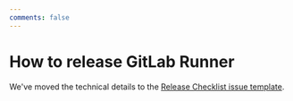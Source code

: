 ```yaml
---
comments: false
---
```


# How to release GitLab Runner

We've moved the technical details to the [Release Checklist issue template](https://gitlab.com/gitlab-org/gitlab-runner/blob/master/.gitlab/issue_templates/Release%20Checklist.md).
